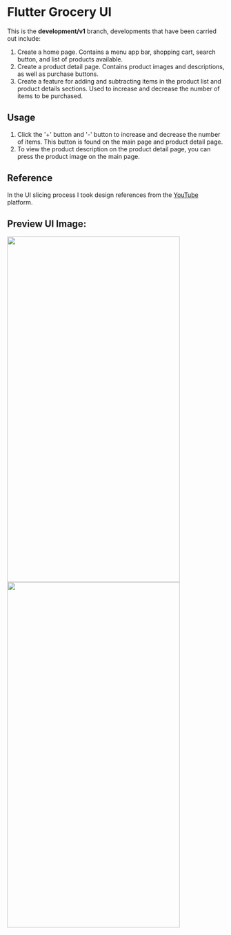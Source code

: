 # Flutter Grocery UI

This is the **development/v1** branch, developments that have been carried out include:
1. Create a home page. Contains a menu app bar, shopping cart, search button, and list of products available.
2. Create a product detail page. Contains product images and descriptions, as well as purchase buttons.
4. Create a feature for adding and subtracting items in the product list and product details sections. Used to increase and decrease the number of items to be purchased.

## Usage

1. Click the '+' button and '-' button to increase and decrease the number of items. This button is found on the main page and product detail page.
2. To view the product description on the product detail page, you can press the product image on the main page.

## Reference

In the UI slicing process I took design references from the [YouTube](https://youtu.be/Ih2Joj9hgys?si=OGnWt278uhrnH3R7) platform.

## Preview UI Image:

<img src="https://github.com/achmadfaizalawi/flutter_grocery_ui/blob/development/v1/assets/preview_ui_images/home_page.png?raw=true" width="400" height="800"/> <img src="https://github.com/achmadfaizalawi/flutter_grocery_ui/blob/development/v1/assets/preview_ui_images/detail_product_page.png?raw=true" width="400" height="800"/> 